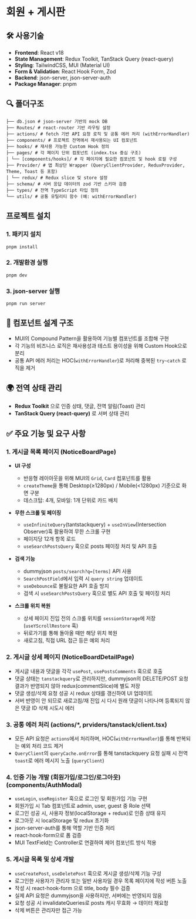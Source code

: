 # 회원 + 게시판

## 🛠️ 사용기술

- **Frontend**: React v18
- **State Management**: Redux Toolkit, TanStack Query (react-query)
- **Styling**: TailwindCSS, MUI (Material UI)
- **Form & Validation**: React Hook Form, Zod
- **Backend**: json-server, json-server-auth
- **Package Manager**: pnpm

## 🔍 폴더구조

```
├── db.json # json-server 기반의 mock DB
├── Routes/ # react-router 기반 라우팅 설정
├── actions/ # fetch 기반 API 요청 로직 및 공통 에러 처리 (withErrorHandler)
├── components/ # 프로젝트 전역에서 재사용되는 UI 컴포넌트
├── hooks/ # 재사용 가능한 Custom Hook 정의
├── pages/ # 각 페이지 단위 컴포넌트 (index.tsx 중심 구조)
│ └── [components/hooks]/ # 각 페이지에 필요한 컴포넌트 및 hook 로컬 구성
├── Provider/ # 앱 최상단 Wrapper (QueryClientProvider, ReduxProvider, Theme, Toast 등 포함)
│ └── redux/ # Redux slice 및 store 설정
├── schema/ # 서버 응답 데이터의 zod 기반 스키마 검증
├── types/ # 전역 TypeScript 타입 정의
└── utils/ # 공통 유틸리티 함수 (예: withErrorHandler)
```

## 프로젝트 설치

### 1. 패키지 설치

```
pnpm install
```

### 2. 개발환경 실행

```
pnpm dev
```

### 3. json-server 실행

```
pnpm run server
```

## 📐 컴포넌트 설계 구조

- MUI의 Compound Pattern을 활용하여 기능별 컴포넌트를 조합해 구현
- 각 기능의 비즈니스 로직은 재사용성과 테스트 용이성을 위해 Custom Hook으로 분리
- 공통 API 에러 처리는 HOC(`withErrorHandler`)로 처리해 중복된 `try~catch` 로직을 제거

## 🌍 전역 상태 관리

- **Redux Toolkit** 으로 인증 상태, 댓글, 전역 알림(Toast) 관리
- **TanStack Query (react-query)** 로 서버 상태 관리

## ✅ 주요 기능 및 요구 사항

### 1. 게시글 목록 페이지 (NoticeBoardPage)

- **UI 구성**

  - 반응형 레이아웃을 위해 MUI의 `Grid`, `Card` 컴포넌트를 활용
  - `createTheme`을 통해 Desktop(≥1280px) / Mobile(<1280px) 기준으로 화면 구분
  - 데스크탑: 4개, 모바일: 1개 단위로 카드 배치

- **무한 스크롤 및 페이징**

  - `useInfiniteQuery`(tantstackquery) + `useInView`(Intersection Observer)훅 활용하여 무한 스크롤 구현
  - 페이지당 12개 항목 로드
  - `useSearchPostsQuery` 훅으로 posts 페이징 처리 및 API 호출

- **검색 기능**

  - dummyjson `posts/search?q=[terms]` API 사용
  - `SearchPostField`에서 입력 시 `query string` 업데이트
  - `useDebounce`로 불필요한 API 호출 방지
  - 검색 시 `useSearchPostsQuery` 훅으로 별도 API 호출 및 페이징 처리

- **스크롤 위치 복원**
  - 상세 페이지 진입 전의 스크롤 위치를 `sessionStorage`에 저장(`useYScrollRestore` 훅)
  - 뒤로가기를 통해 돌아올 때만 해당 위치 복원
  - 새로고침, 직접 URL 접근 등은 예외 처리

### 2. 게시글 상세 페이지 (NoticeBoardDetailPage)

- 게시글 내용과 댓글을 각각 `usePost`, `usePostsComments` 훅으로 호출
- 댓글 상태는 `tanstackquery`로 관리하지만, dummyjson의 DELETE/POST 요청 결과가 반영되지 않아 redux(commentSlice)에 별도 저장
- 댓글 생성/삭제 요청 성공 시 redux 상태를 갱신하여 UI 업데이트
- 서버 반영이 안 되므로 새로고침/재 진입 시 다시 원래 댓글이 나타나며 등록되지 않은 댓글 ID 삭제 시도시 에러

### 3. 공통 에러 처리 (actions/\*, prviders/tanstack/client.tsx)

- 모든 API 요청은 `actions`에서 처리하며, HOC(`withErrorHandler`)를 통해 반복되는 예외 처리 코드 제거
- `QueryClient`의 `queryCache.onError`를 통해 tanstackquery 요청 실패 시 전역 `toast`로 에러 메시지 노출 (`queryClient`)

### 4. 인증 기능 개발 (회원가입/로그인/로그아웃) (components/AuthModal)

- `useLogin`, `useRegister` 훅으로 로그인 및 회원가입 기능 구현
- 회원가입 시 Tab 컴포넌트로 admin, user, guest 중 Role 선택
- 로그인 성공 시, 사용자 정보(localStorage + redux)로 인증 상태 유지
- 로그아웃 시 localStorage 및 redux 초기화
- json-server-auth를 통해 역할 기반 인증 처리
- react-hook-form으로 폼 검증
- MUI TextField는 Controller로 연결하여 제어 컴포넌트 방식 적용

### 5. 게시글 목록 및 상세 개발

- `useCreatePost`, `useDeletePost` 훅으로 게시글 생성/삭제 기능 구성
- 로그인한 사용자가 관리자 또는 일반 사용자일 경우 목록 페이지에 작성 버튼 노출
- 작성 시 react-hook-form 으로 title, body 필수 검증
- 실제 API 요청은 dummyjson을 사용하지만, 서버에는 반영되지 않음
- 요청 성공 시 invalidateQueries로 posts 캐시 무효화 → 데이터 재요청
- 삭제 버튼은 관리자만 접근 가능
